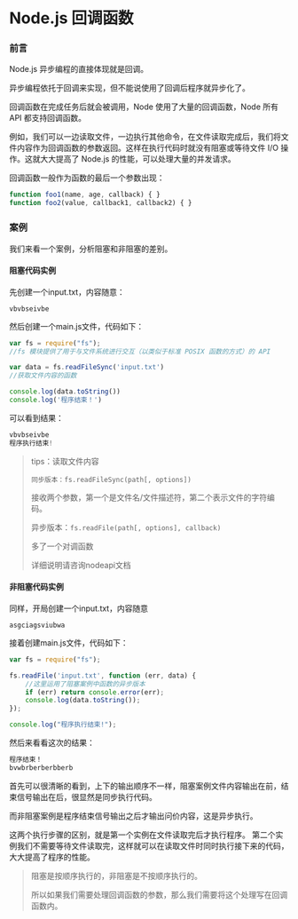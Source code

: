 # Node.js 回调函数

### 前言

Node.js 异步编程的直接体现就是回调。

异步编程依托于回调来实现，但不能说使用了回调后程序就异步化了。

回调函数在完成任务后就会被调用，Node 使用了大量的回调函数，Node 所有 API 都支持回调函数。

例如，我们可以一边读取文件，一边执行其他命令，在文件读取完成后，我们将文件内容作为回调函数的参数返回。这样在执行代码时就没有阻塞或等待文件 I/O 操作。这就大大提高了 Node.js 的性能，可以处理大量的并发请求。

回调函数一般作为函数的最后一个参数出现： 

```javascript
function foo1(name, age, callback) { }
function foo2(value, callback1, callback2) { }
```

### 案例

我们来看一个案例，分析阻塞和非阻塞的差别。

#### 阻塞代码实例

先创建一个input.txt，内容随意：

```
vbvbseivbe
```

然后创建一个main.js文件，代码如下：

```javascript
var fs = require("fs");
//fs 模块提供了用于与文件系统进行交互（以类似于标准 POSIX 函数的方式）的 API

var data = fs.readFileSync('input.txt')
//获取文件内容的函数

console.log(data.toString())
console.log('程序结束！')
```

可以看到结果：

```javascript
vbvbseivbe
程序执行结束!
```



>tips：读取文件内容
>
>`同步版本：fs.readFileSync(path[, options])` 
>
>接收两个参数，第一个是文件名/文件描述符，第二个表示文件的字符编码。
>
>异步版本：`fs.readFile(path[, options], callback)`
>
>多了一个对调函数
>
>详细说明请咨询nodeapi文档



#### 非阻塞代码实例

同样，开局创建一个input.txt，内容随意

```
asgciagsviubwa
```

接着创建main.js文件，代码如下：

```javascript
var fs = require("fs");

fs.readFile('input.txt', function (err, data) {
    //这里运用了阻塞案例中函数的异步版本
    if (err) return console.error(err);
    console.log(data.toString());
});

console.log("程序执行结束!");
```

然后来看看这次的结果：

```javascript
程序结束！
bvwbrberberbberb
```

首先可以很清晰的看到，上下的输出顺序不一样，阻塞案例文件内容输出在前，结束信号输出在后，很显然是同步执行代码。

而非阻塞案例是程序结束信号输出之后才输出问价内容，这是异步执行。

这两个执行步骤的区别，就是第一个实例在文件读取完后才执行程序。 第二个实例我们不需要等待文件读取完，这样就可以在读取文件时同时执行接下来的代码，大大提高了程序的性能。

>阻塞是按顺序执行的，非阻塞是不按顺序执行的。
>
>所以如果我们需要处理回调函数的参数，那么我们需要将这个处理写在回调函数内。